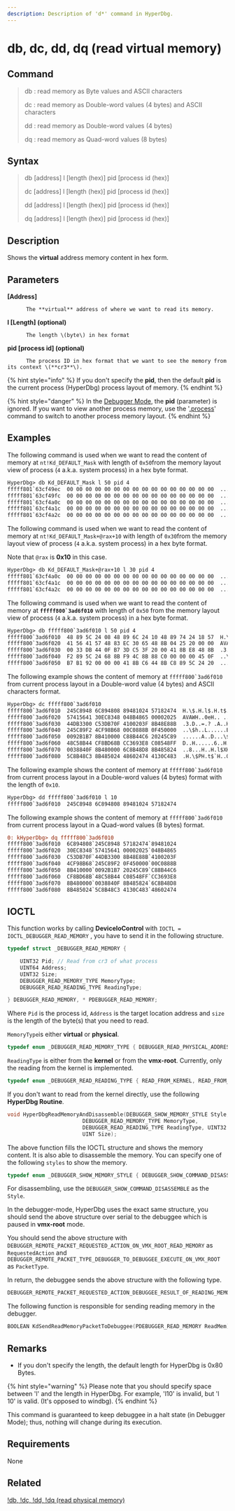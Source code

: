 ```yaml
---
description: Description of 'd*' command in HyperDbg.
---
```


# db, dc, dd, dq \(read virtual memory\)

## Command

> db : read memory as Byte values and ASCII characters
>
> dc : read memory as Double-word values \(4 bytes\) and ASCII characters
>
> dd : read memory as Double-word values \(4 bytes\)
>
> dq : read memory as Quad-word values \(8 bytes\)

## Syntax

> db \[address\] l \[length \(hex\)\] pid \[process id \(hex\)\]
>
> dc \[address\] l \[length \(hex\)\] pid \[process id \(hex\)\]
>
> dd \[address\] l \[length \(hex\)\] pid \[process id \(hex\)\]
>
> dq \[address\] l \[length \(hex\)\] pid \[process id \(hex\)\]

## Description

Shows the **virtual** address memory content in hex form.

## Parameters

**\[Address\]**

```text
      The **virtual** address of where we want to read its memory.
```

**l \[Length\] \(optional\)**

```text
      The length \(byte\) in hex format
```

**pid \[process id\] \(optional\)**

```text
      The process ID in hex format that we want to see the memory from its context \(**cr3**\).
```

{% hint style="info" %}
If you don't specify the **pid**, then the default **pid** is the current process \(HyperDbg\) process layout of memory.
{% endhint %}

{% hint style="danger" %}
In the [Debugger Mode](https://docs.hyperdbg.org/using-hyperdbg/prerequisites/operation-modes#debugger-mode), the **pid** \(parameter\) is ignored. If you want to view another process memory, use the '[.process](https://docs.hyperdbg.org/commands/meta-commands/.process)' command to switch to another process memory layout.
{% endhint %}

## Examples

The following command is used when we want to read the content of memory at `nt!Kd_DEFAULT_Mask` with length of `0x50`from the memory layout view of process \(`4` a.k.a. system process\) in a hex byte format.

```diff
HyperDbg> db Kd_DEFAULT_Mask l 50 pid 4
fffff801`63cf49ec  00 00 00 00 00 00 00 00 00 00 00 00 00 00 00 00  ................
fffff801`63cf49fc  00 00 00 00 00 00 00 00 00 00 00 00 00 00 00 00  ................
fffff801`63cf4a0c  00 00 00 00 00 00 00 00 00 00 00 00 00 00 00 00  ................
fffff801`63cf4a1c  00 00 00 00 00 00 00 00 00 00 00 00 00 00 00 00  ................
fffff801`63cf4a2c  00 00 00 00 00 00 00 00 00 00 00 00 00 00 00 00  ................
```

The following command is used when we want to read the content of memory at `nt!Kd_DEFAULT_Mask+@rax+10` with length of `0x30`from the memory layout view of process \(`4` a.k.a. system process\) in a hex byte format.

Note that `@rax` is **0x10** in this case.

```diff
HyperDbg> db Kd_DEFAULT_Mask+@rax+10 l 30 pid 4
fffff801`63cf4a0c  00 00 00 00 00 00 00 00 00 00 00 00 00 00 00 00  ................
fffff801`63cf4a1c  00 00 00 00 00 00 00 00 00 00 00 00 00 00 00 00  ................
fffff801`63cf4a2c  00 00 00 00 00 00 00 00 00 00 00 00 00 00 00 00  ................
```

The following command is used when we want to read the content of memory at **``fffff800`3ad6f010``** with length of `0x50` from the memory layout view of process \(`4` a.k.a. system process\) in a hex byte format.

```diff
HyperDbg> db fffff800`3ad6f010 l 50 pid 4
fffff800`3ad6f010  48 89 5C 24 08 48 89 6C 24 10 48 89 74 24 18 57  H.\$.H.l$.H.t$.W
fffff800`3ad6f020  41 56 41 57 48 83 EC 30 65 48 8B 04 25 20 00 00  AVAWH..0eH.. ..
fffff800`3ad6f030  00 33 DB 44 0F B7 3D C5 3F 20 00 41 8B E8 48 8B  .3.D..=.? .A..H.
fffff800`3ad6f040  F2 89 5C 24 68 8B F9 4C 8B 88 C0 00 00 00 45 0F  ..\$h..L......E.
fffff800`3ad6f050  B7 B1 92 00 00 00 41 8B C6 44 8B C8 89 5C 24 20  ......A..D...\$
```

The following example shows the content of memory at ``fffff800`3ad6f010`` from current process layout in a Double-word value \(4 bytes\) and ASCII characters format.

```diff
HyperDbg> dc fffff800`3ad6f010
fffff800`3ad6f010  245C8948 6C894808 89481024 57182474  H.\$.H.l$.H.t$.W
fffff800`3ad6f020  57415641 30EC8348 048B4865 00002025  AVAWH..0eH.. ..
fffff800`3ad6f030  44DB3300 C53DB70F 4100203F 8B48E88B  .3.D..=.? .A..H.
fffff800`3ad6f040  245C89F2 4CF98B68 00C0888B 0F450000  ..\$h..L......E.
fffff800`3ad6f050  0092B1B7 8B410000 C88B44C6 20245C89  ......A..D...\$
fffff800`3ad6f060  48C58B44 CF8BD68B CC3693E8 C08548FF  D..H......6..H..
fffff800`3ad6f070  0038840F 8B480000 6C8B48D8 8B485824  ..8...H..H.l$XH.
fffff800`3ad6f080  5C8B48C3 8B485024 48602474 4130C483  .H.\$PH.t$`H..0A
```

The following example shows the content of memory at ``fffff800`3ad6f010`` from current process layout in a Double-word values \(4 bytes\) format with the length of `0x10`.

```diff
HyperDbg> dd fffff800`3ad6f010 l 10
fffff800`3ad6f010  245C8948 6C894808 89481024 57182474
```

The following example shows the content of memory at ``fffff800`3ad6f010`` from current process layout in a Quad-word values \(8 bytes\) format.

```diff
0: kHyperDbg> dq fffff800`3ad6f010
fffff800`3ad6f010  6C894808`245C8948 57182474`89481024
fffff800`3ad6f020  30EC8348`57415641 00002025`048B4865
fffff800`3ad6f030  C53DB70F`44DB3300 8B48E88B`4100203F
fffff800`3ad6f040  4CF98B68`245C89F2 0F450000`00C0888B
fffff800`3ad6f050  8B410000`0092B1B7 20245C89`C88B44C6
fffff800`3ad6f060  CF8BD68B`48C58B44 C08548FF`CC3693E8
fffff800`3ad6f070  8B480000`0038840F 8B485824`6C8B48D8
fffff800`3ad6f080  8B485024`5C8B48C3 4130C483`48602474
```

## IOCTL

This function works by calling **DeviceIoControl** with `IOCTL = IOCTL_DEBUGGER_READ_MEMORY` , you have to send it in the following structure.

```c
typedef struct _DEBUGGER_READ_MEMORY {

    UINT32 Pid; // Read from cr3 of what process
    UINT64 Address;
    UINT32 Size;
    DEBUGGER_READ_MEMORY_TYPE MemoryType;
    DEBUGGER_READ_READING_TYPE ReadingType;

} DEBUGGER_READ_MEMORY, * PDEBUGGER_READ_MEMORY;
```

Where `Pid` is the process id, `Address` is the target location address and `size` is the length of the byte\(s\) that you need to read.

`MemoryType`is either **virtual** or **physical**.

```c
typedef enum _DEBUGGER_READ_MEMORY_TYPE { DEBUGGER_READ_PHYSICAL_ADDRESS, DEBUGGER_READ_VIRTUAL_ADDRESS } DEBUGGER_READ_MEMORY_TYPE;
```

`ReadingType` is either from the **kernel** or from the **vmx-root**. Currently, only the reading from the kernel is implemented.

```c
typedef enum _DEBUGGER_READ_READING_TYPE { READ_FROM_KERNEL, READ_FROM_VMX_ROOT } DEBUGGER_READ_READING_TYPE;
```

If you don't want to read from the kernel directly, use the following **HyperDbg Routine**.

```c
void HyperDbgReadMemoryAndDisassemble(DEBUGGER_SHOW_MEMORY_STYLE Style, UINT64 Address,
                        DEBUGGER_READ_MEMORY_TYPE MemoryType,
                        DEBUGGER_READ_READING_TYPE ReadingType, UINT32 Pid,
                        UINT Size);
```

The above function fills the IOCTL structure and shows the memory content. It is also able to disassemble the memory. You can specify one of the following `styles` to show the memory.

```c
typedef enum _DEBUGGER_SHOW_MEMORY_STYLE { DEBUGGER_SHOW_COMMAND_DISASSEMBLE, DEBUGGER_SHOW_COMMAND_DB, DEBUGGER_SHOW_COMMAND_DC, DEBUGGER_SHOW_COMMAND_DQ, DEBUGGER_SHOW_COMMAND_DD } DEBUGGER_SHOW_MEMORY_STYLE;
```

For disassembling, use the `DEBUGGER_SHOW_COMMAND_DISASSEMBLE` as the `Style`.

In the debugger-mode, HyperDbg uses the exact same structure, you should send the above structure over serial to the debuggee which is paused in **vmx-root** mode.

You should send the above structure with `DEBUGGER_REMOTE_PACKET_REQUESTED_ACTION_ON_VMX_ROOT_READ_MEMORY` as `RequestedAction` and `DEBUGGER_REMOTE_PACKET_TYPE_DEBUGGER_TO_DEBUGGEE_EXECUTE_ON_VMX_ROOT` as `PacketType`.

In return, the debuggee sends the above structure with the following type.

```c
DEBUGGER_REMOTE_PACKET_REQUESTED_ACTION_DEBUGGEE_RESULT_OF_READING_MEMORY
```

The following function is responsible for sending reading memory in the debugger.

```c
BOOLEAN KdSendReadMemoryPacketToDebuggee(PDEBUGGER_READ_MEMORY ReadMem);
```

## **Remarks**

* If you don't specify the length, the default length for HyperDbg is 0x80 Bytes.

{% hint style="warning" %}
Please note that you should specify space between 'l' and the length in HyperDbg. For example, 'l10' is invalid, but 'l 10' is valid. \(It's opposed to windbg\).
{% endhint %}

This command is guaranteed to keep debuggee in a halt state \(in Debugger Mode\); thus, nothing will change during its execution.

## Requirements

None

## Related

[!db, !dc, !dd, !dq \(read physical memory\)](https://docs.hyperdbg.org/commands/extension-commands/d)

